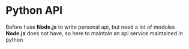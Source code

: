 # Python API

Before I use **Node.js** to write personal api, but need a lot of modules **Node.js** does not have, so here to maintain an api service maintained in python
